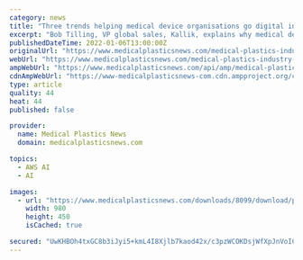 ```yaml
---
category: news
title: "Three trends helping medical device organisations go digital in 2022"
excerpt: "Bob Tilling, VP global sales, Kallik, explains why medical device companies will have to embrace the digital world that lies ahead."
publishedDateTime: 2022-01-06T13:00:00Z
originalUrl: "https://www.medicalplasticsnews.com/medical-plastics-industry-insights/medical-plastics-in-digital-health-insights/three-trends-helping-medical-device-organisations-go-digital/"
webUrl: "https://www.medicalplasticsnews.com/medical-plastics-industry-insights/medical-plastics-in-digital-health-insights/three-trends-helping-medical-device-organisations-go-digital/"
ampWebUrl: "https://www.medicalplasticsnews.com/api/amp/medical-plastics-industry-insights/medical-plastics-in-digital-health-insights/three-trends-helping-medical-device-organisations-go-digital/"
cdnAmpWebUrl: "https://www-medicalplasticsnews-com.cdn.ampproject.org/c/s/www.medicalplasticsnews.com/api/amp/medical-plastics-industry-insights/medical-plastics-in-digital-health-insights/three-trends-helping-medical-device-organisations-go-digital/"
type: article
quality: 44
heat: 44
published: false

provider:
  name: Medical Plastics News
  domain: medicalplasticsnews.com

topics:
  - AWS AI
  - AI

images:
  - url: "https://www.medicalplasticsnews.com/downloads/8099/download/picture_eiNcE.jpg?cb=6413a688452682e868e9897b9dc75141"
    width: 980
    height: 450
    isCached: true

secured: "UwKHBOh4txGC8b3iJyi5+kmL4I8Xjlb7kaod42x/c3pzWCOKDsjWfXpJnVoICJNteORuFJyvr9NKUsmEmjAH/3AawAxr4L+5U/IfQm7I3h55l/602zhuDwOyPX9yZNFYTW+c+q/QHKtYtUtEhcQljdEWEYiEvSWc8Wu9DSxxnQvFCqqSCataUImKXnB2hvuyAYTZu2QTiUO4eTwnG7joASmhSRxlc9wQvLkoNW5ip9FrSACkNzn1UgKtmJjnh4aboXN8uzwIELzJpSvKb3rvwIqafWTWzxECT7ckMQMY3E2zANYDiRhRE4papGGbK5jwgpqiBFbrAdObEVvNCUo84TP8JNzWl2G07FcpceKicFA=;9TFkyHGS/b4LqQoB2JAACw=="
---
```


